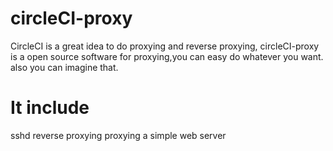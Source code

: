 # circleCI-proxy
CircleCI is a great idea to do proxying and reverse proxying, circleCI-proxy is a open source software for proxying,you can easy do whatever you want. also you can imagine that.


# It include 
sshd
reverse proxying
proxying
a simple web server

